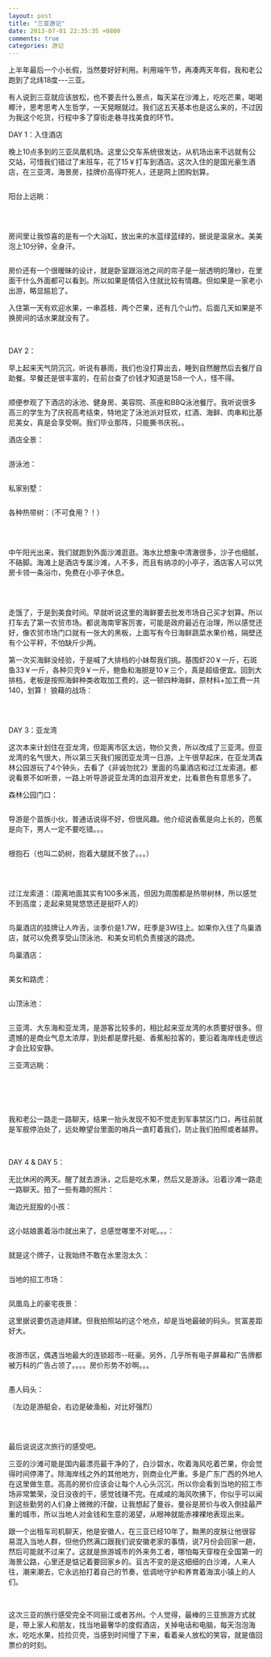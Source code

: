 ```yaml
---
layout: post
title: "三亚游记"
date: 2013-07-01 22:35:35 +0800
comments: true
categories: 游记
---
```

<p>上半年最后一个小长假，当然要好好利用。利用端午节，再凑两天年假，我和老公跑到了北纬18度---三亚。</p><p>有人说到三亚就应该放松，也不要去什么景点，每天呆在沙滩上，吃吃芒果，喝喝椰汁，思考思考人生哲学，一天晃眼就过。我们这五天基本也是这么来的，不过因为我这个吃货，行程中多了穿街走巷寻找美食的环节。</p><p>DAY 1：入住酒店</p><p>晚上10点多到的三亚凤凰机场。这里公交车系统很发达，从机场出来不远就有公交站，可惜我们错过了末班车，花了15￥打车到酒店。这次入住的是国光豪生酒店，在三亚湾，海景房，挂牌价高得吓死人，还是网上团购划算。</p><p><img id="B6FE0E253E3273912410D4015D19D330"><br></p><p>阳台上远眺：</p><p><img id="0E223C9B72440720F6A3542EDEB3FDDD"><br></p><p>&nbsp;</p><p>房间里让我惊喜的是有一个大浴缸，放出来的水蓝绿蓝绿的，据说是温泉水。美美泡上10分钟，全身汗。</p><p><img id="9699C5C7A645E64A3D2E57C676325C57"><br></p><p>房价还有一个很暧昧的设计，就是卧室跟浴池之间的帘子是一层透明的薄纱，在里面干什么外面都可以看到。所以如果是情侣入住就比较有情趣。但如果是一家老小出游，略显尴尬了。</p><p>入住第一天有欢迎水果，一串荔枝、两个芒果，还有几个山竹。后面几天如果是不换房间的话水果就没有了。</p><p>&nbsp;</p><p>DAY 2：</p><p>早上起来天气阴沉沉，听说有暴雨，我们也没打算出去，睡到自然醒然后去餐厅自助餐。早餐还是很丰富的，在前台查了价钱才知道是158一个人，怪不得。</p><p><img id="8F609B227F1B1E45C29D9D4FCA1C12D4"><br></p><p>顺便参观了下酒店的泳池、健身房、美容院、茶座和BBQ泳池餐厅。我听说很多高三的学生为了庆祝高考结束，特地定了泳池派对狂欢，红酒、海鲜、肉串和比基尼美女，真是会享受啊。我们毕业那阵，只能撕书庆祝。。</p><p>酒店全景：</p><p><img id="1AD173FE93E585C6E924FAD0DB86E906"><br></p><p>游泳池：</p><p><img id="6E812412EFCC659D5CC97341A8DA89E6"><br></p><p>私家别墅：</p><p><img id="E8889AEAA09782C67A4B5534B868B010"><br></p><p>各种热带树：（不可食用？！）</p><p><img id="A6B321D65D7117D145E5AA65B17F3CA6"><br></p><p>&nbsp;</p><p>中午阳光出来，我们就跑到外面沙滩逛逛。海水比想象中清澈很多，沙子也细腻，不硌脚。海滩上是酒店专属沙滩，人不多，而且有纳凉的小亭子，酒店客人可以凭房卡领一条浴巾，免费在小亭子休息。</p><p><img id="739161E00D7C0108163FCC2B9D1327EB"><br></p><p>&nbsp;</p><p>走饿了，于是到美食时间。早就听说这里的海鲜要去批发市场自己买才划算。所以打车去了第一农贸市场。都说海南宰客厉害，可能是政府最近在治理，所以感觉还好，像农贸市场门口就有一张大的黑板，上面写有今日海鲜蔬菜水果价格，隔壁还有个公平秤，不怕缺斤少两。</p><p>第一次买海鲜没经验，于是喊了大排档的小妹帮我们挑。基围虾20￥一斤，石斑鱼33￥一斤，各种贝壳9￥一斤，鲍鱼和海胆是10￥三个，真是超级便宜。回到大排档，老板是按照海鲜种类收取加工费的，这一顿四种海鲜，原材料+加工费一共140，划算！ 狼藉的战场：</p><p><img id="4F49438B7CD47227F495A322159E4BFF"><br></p><p>&nbsp;</p><p>DAY 3：亚龙湾</p><p>这次本来计划住在亚龙湾，但距离市区太远，物价又贵，所以改成了三亚湾。但亚龙湾的名气很大，所以第三天我们报团亚龙湾一日游。上午很早起床，在亚龙湾森林公园游玩了4个钟头，去看了《非诚勿扰2》里面的鸟巢酒店和过江龙索道。都说看景不如听景，一路上听导游说亚龙湾的血泪开发史，比看景色有意思多了。</p><p>森林公园门口：</p><p><img id="DC9F51F58BBF20DF7171FDB901931002"><br></p><p>导游是个苗族小伙，普通话说得不好，但很风趣。他介绍说香蕉是向上长的，芭蕉是向下，男人一定不要吃错。。。</p><p><img id="C24EE8E6343168D91DD63BE51B174DDB"><br></p><p>根抱石（也叫二奶树，抱着大腿就不放了。。。）</p><p><img id="C31D5E5AC8A605905961184B4365D8D5"><br></p><p>&nbsp;</p><p>过江龙索道：（距离地面其实有100多米高，但因为周围都是热带树林，所以感觉不到高度；走起来晃晃悠悠还是挺吓人的）</p><p><img id="02CF7BA792CAC59BE06C6701A9089B13"><br></p><p>鸟巢酒店的挂牌让人咋舌，淡季价是1.7W，旺季是3W往上。如果你入住了鸟巢酒店，就可以免费享受山顶泳池、和美女司机负责接送的路虎。</p><p>鸟巢酒店：</p><p><img id="400D29E82EAC4E7AC655C8F69164FB65"><br></p><p>美女和路虎：</p><p><img id="86CA9F2F1C271A5118D8C6DB627715CB"><br></p><p>山顶泳池：</p><p><img id="9ECBC81E1A8106B5914DC56AEBF0B3DC"><br></p><p>三亚湾、大东海和亚龙湾，是游客比较多的，相比起来亚龙湾的水质要好很多。但遗憾的是商业气息太浓厚，到处都是摩托艇、香蕉船拉客的，要沿着海岸线走很远才会比较安静。</p><p>三亚湾远眺：</p><p><img id="1BAC493071706527EF8A76CD3EDFC80F"><br></p><p><img id="75A813FB4659E220D0624DF5D28C8728"><br></p><p><img id="D4116667E47A531FF50EA0BA33BEBFBD"><br></p><p>&nbsp;</p><p>我和老公一路走一路聊天，结果一抬头发现不知不觉走到军事禁区门口，再往前就是军舰停泊处了，远处瞭望台里面的哨兵一直盯着我们，防止我们拍照或者越界。</p><p>&nbsp;</p><p>DAY 4 &amp; DAY 5： </p><p>无比休闲的两天。醒了就去游泳，之后是吃水果，然后又是游泳。沿着沙滩一路走一路聊天。拍了一些有趣的照片：</p><p>海边光屁股的小孩：</p><p><img id="C4FD3B3A598118ADD3D0DEAEE950DF3D"><br></p><p>这小姑娘裹着浴巾就出来了，总感觉哪里不对呢。。。：</p><p><img id="3C878846D131537B8628007EEF6E496E"><br></p><p>就是这个牌子，让我始终不敢在水里泡太久：</p><p><img id="008DF8B1F6BA179E0633CA921A16D4B9"><br></p><p>当地的招工市场：<br></p><p><img id="D9C3166EBA04E04080323C21BFFED989"><br></p><p>凤凰岛上的豪宅夜景：</p><p>这里据说要仿造迪拜建。但我拍照站的这个地点，却是当地最破的码头。贫富差距好大。</p><p><img id="C9FD24C279A0E0174E8B154B341AEEFF"><br></p><p>夜游市区，偶遇当地最大的连锁超市--旺豪。另外，几乎所有电子屏幕和广告牌都被万科的广告占领了。。。。房价形势不妙啊。。。</p><p><img id="DEC1EB1226C2537286B2E8AAD4AFB2B7"><br></p><p>愚人码头：</p><p>（左边是游艇会，右边是破渔船，对比好强烈）</p><p><img id="961B900E7E2DCE32801574AF0996AE57"><br></p><p>&nbsp;</p><p>最后说说这次旅行的感受吧。</p><p>三亚的沙滩可能是国内最漂亮最干净的了，白沙碧水，吹着海风吃着芒果，你会觉得时间停滞了。除海岸线之外的其他地方，则商业化严重。多是广东广西的外地人在这里做生意。高高的房价应该会让每个人心头沉沉，所以你会看到当地的招工市场非常繁荣，没日没夜的干，感觉钱赚不完。在咸咸的海风吹拂下，你似乎可以闻到这些勤劳的人们身上微微的汗酸，让我想起了曼谷。曼谷是房价与收入倒挂最严重的城市，所以当地人对金钱和生意的渴望，从眼神就能赤裸裸地表现出来。</p><p>跟一个出租车司机聊天，他是安徽人，在三亚已经10年了，黝黑的皮肤让他很容易混入当地人群，但他仍然满口跟我们说安徽老家的事情，说7月份会回家一趟，然后可能就不过来了。这就是旅游城市的外来务工者，哪怕每天穿梭在全国第一的海景公路，心里还是惦记着要回家乡的。亘古不变的是这细细的白沙滩，人来人往，潮来潮去，它永远拍打着自己的节奏，低调地守护和养育着海滨小镇上的人们。</p><p>&nbsp;</p><p>这次三亚的旅行感受完全不同丽江或者苏州。个人觉得，最棒的三亚旅游方式就是，带上家人和朋友，找当地最奢华的度假酒店，关掉电话和电脑，每天泡泡海水，吃吃水果，捡捡贝壳，当感到时间慢了下来，看着亲人放松的笑容，就是值回票价的时刻。 </p><p><img id="2186A6636933152AB3A62666F5A1D2C0"><br></p><p>&nbsp;</p>
